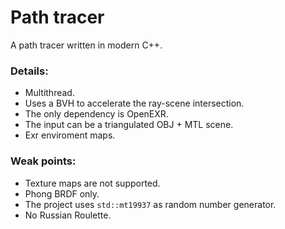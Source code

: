 # Path tracer

A path tracer written in modern C++.  
### Details:
* Multithread.
* Uses a BVH to accelerate the ray-scene intersection.
* The only dependency is OpenEXR.
* The input can be a triangulated OBJ + MTL scene.
* Exr enviroment maps.

### Weak points:
* Texture maps are not supported.
* Phong BRDF only.
* The project uses `std::mt19937` as random number generator.
* No Russian Roulette.